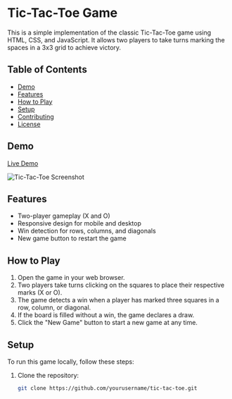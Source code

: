 # Tic-Tac-Toe Game

This is a simple implementation of the classic Tic-Tac-Toe game using HTML, CSS, and JavaScript. It allows two players to take turns marking the spaces in a 3x3 grid to achieve victory.

## Table of Contents

- [Demo](#demo)
- [Features](#features)
- [How to Play](#how-to-play)
- [Setup](#setup)
- [Contributing](#contributing)
- [License](#license)

## Demo

[Live Demo](#) <!-- Add a link to the live demo if available -->

![Tic-Tac-Toe Screenshot](screenshot.png) <!-- If you have a screenshot, add it here -->

## Features

- Two-player gameplay (X and O)
- Responsive design for mobile and desktop
- Win detection for rows, columns, and diagonals
- New game button to restart the game

## How to Play

1. Open the game in your web browser.
2. Two players take turns clicking on the squares to place their respective marks (X or O).
3. The game detects a win when a player has marked three squares in a row, column, or diagonal.
4. If the board is filled without a win, the game declares a draw.
5. Click the "New Game" button to start a new game at any time.

## Setup

To run this game locally, follow these steps:

1. Clone the repository:

   ```bash
   git clone https://github.com/yourusername/tic-tac-toe.git
